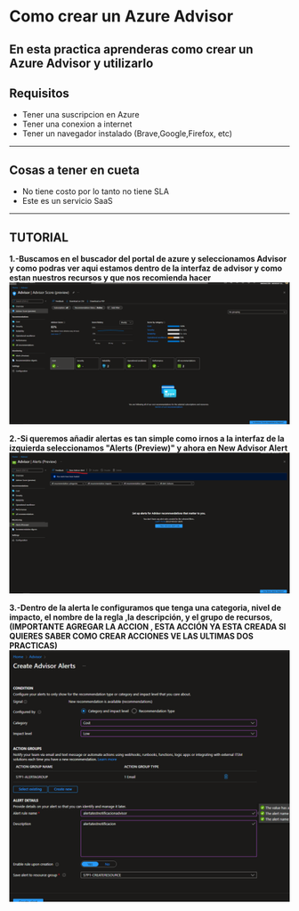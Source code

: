 # Como crear un Azure Advisor

**En esta practica aprenderas como crear un Azure Advisor y utilizarlo**
----------------
## Requisitos
- Tener una suscripcion en Azure
- Tener una conexion a internet
- Tener un navegador instalado (Brave,Google,Firefox, etc)
   
----------------
## Cosas a tener en cueta
- No tiene costo por lo tanto no tiene SLA
- Este es un servicio SaaS

----------------
## TUTORIAL

**1.-Buscamos en el buscador del portal de azure y seleccionamos Advisor y como podras ver aqui estamos dentro de la interfaz de advisor y como estan nuestros recursos y que nos recomienda hacer**
![imagen1](imagenes/1.png)

**2.-Si queremos añadir alertas es tan simple como irnos a la interfaz de la izquierda seleccionamos "Alerts (Preview)" y ahora en New Advisor Alert**
![imagen2](imagenes/2.png)

**3.-Dentro de la alerta le configuramos que tenga una categoria, nivel de impacto, el nombre de la regla ,la descripción, y el grupo de recursos, (IMPORTANTE AGREGAR LA ACCION , ESTA ACCIÓN YA ESTA CREADA SI QUIERES SABER COMO CREAR ACCIONES VE LAS ULTIMAS DOS PRACTICAS)**
![imagen2](imagenes/3.png)